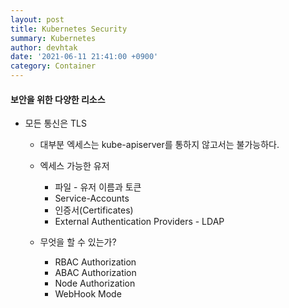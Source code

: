 ```yaml
---
layout: post
title: Kubernetes Security
summary: Kubernetes
author: devhtak
date: '2021-06-11 21:41:00 +0900'
category: Container
---
```


#### 보안을 위한 다양한 리소스

- 모든 통신은 TLS
  - 대부분 엑세스는 kube-apiserver를 통하지 않고서는 불가능하다.
  - 엑세스 가능한 유저
    - 파일 - 유저 이름과 토큰
    - Service-Accounts
    - 인증서(Certificates)
    - External Authentication Providers - LDAP
    
  - 무엇을 할 수 있는가?
    - RBAC Authorization
    - ABAC Authorization
    - Node Authorization
    - WebHook Mode
